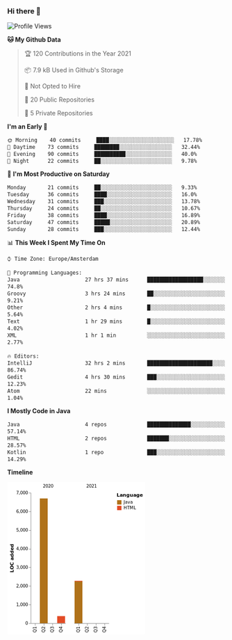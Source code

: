 ### Hi there 👋


<!--START_SECTION:waka-->
![Profile Views](http://img.shields.io/badge/Profile%20Views-18-blue)

**🐱 My Github Data** 

> 🏆 120 Contributions in the Year 2021
 > 
> 📦 7.9 kB Used in Github's Storage 
 > 
> 🚫 Not Opted to Hire
 > 
> 📜 20 Public Repositories 
 > 
> 🔑 5 Private Repositories  
 > 
**I'm an Early 🐤** 

```text
🌞 Morning    40 commits     ████░░░░░░░░░░░░░░░░░░░░░   17.78% 
🌆 Daytime    73 commits     ████████░░░░░░░░░░░░░░░░░   32.44% 
🌃 Evening    90 commits     ██████████░░░░░░░░░░░░░░░   40.0% 
🌙 Night      22 commits     ██░░░░░░░░░░░░░░░░░░░░░░░   9.78%

```
📅 **I'm Most Productive on Saturday** 

```text
Monday       21 commits     ██░░░░░░░░░░░░░░░░░░░░░░░   9.33% 
Tuesday      36 commits     ████░░░░░░░░░░░░░░░░░░░░░   16.0% 
Wednesday    31 commits     ███░░░░░░░░░░░░░░░░░░░░░░   13.78% 
Thursday     24 commits     ██░░░░░░░░░░░░░░░░░░░░░░░   10.67% 
Friday       38 commits     ████░░░░░░░░░░░░░░░░░░░░░   16.89% 
Saturday     47 commits     █████░░░░░░░░░░░░░░░░░░░░   20.89% 
Sunday       28 commits     ███░░░░░░░░░░░░░░░░░░░░░░   12.44%

```


📊 **This Week I Spent My Time On** 

```text
⌚︎ Time Zone: Europe/Amsterdam

💬 Programming Languages: 
Java                     27 hrs 37 mins      ██████████████████░░░░░░░   74.8% 
Groovy                   3 hrs 24 mins       ██░░░░░░░░░░░░░░░░░░░░░░░   9.21% 
Other                    2 hrs 4 mins        █░░░░░░░░░░░░░░░░░░░░░░░░   5.64% 
Text                     1 hr 29 mins        █░░░░░░░░░░░░░░░░░░░░░░░░   4.02% 
XML                      1 hr 1 min          ░░░░░░░░░░░░░░░░░░░░░░░░░   2.77%

🔥 Editors: 
IntelliJ                 32 hrs 2 mins       █████████████████████░░░░   86.74% 
Gedit                    4 hrs 30 mins       ███░░░░░░░░░░░░░░░░░░░░░░   12.23% 
Atom                     22 mins             ░░░░░░░░░░░░░░░░░░░░░░░░░   1.04%

```

**I Mostly Code in Java** 

```text
Java                     4 repos             ██████████████░░░░░░░░░░░   57.14% 
HTML                     2 repos             ███████░░░░░░░░░░░░░░░░░░   28.57% 
Kotlin                   1 repo              ███░░░░░░░░░░░░░░░░░░░░░░   14.29%

```


**Timeline**

![Chart not found](https://raw.githubusercontent.com/powercasgamer/powercasgamer/master/charts/bar_graph.png) 


<!--END_SECTION:waka-->
